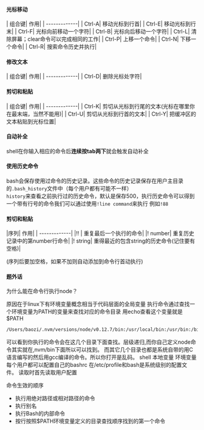 #### 光标移动
| 组合键| 作用|
| -------------|
| Ctrl-A| 移动光标到行首|
| Ctrl-E| 移动光标到行末|
| Ctrl-F| 光标向前移动一个字符|
| Ctrl-B| 光标向后移动一个字符|
| Ctrl-L| 清除屏幕；clear命令可以完成相同的工作|
| Ctrl-P| 上移一个命令|
| Ctrl-N| 下移一个命令|
| Ctrl-R| 搜索命令历史并执行|

#### 修改文本

| 组合键| 作用|
| -------------|
| Ctrl-D| 删除光标处字符|

#### 剪切和粘贴 

| 组合键| 作用|
| -------------|
| Ctrl-K| 剪切从光标到行尾的文本(光标在哪里你在最末端，当然不能用)|
| Ctrl-U| 剪切从光标到行首的文本|
| Ctrl-Y| 把缓冲区的文本粘贴到光标位置|

#### 自动补全
 shell在你输入相应的命令后**连续按tab两下**就会触发自动补全

#### 使用历史命令
 bash会保存使用过命令的历史记录。这些命令的历史记录保存在用户主目录的`.bash_history`文件中（每个用户都有可能不一样）   
 `history`来查看之前执行过的历史命令，默认是保存500，执行历史命令可以得到一个带有行号的命令我们可以通过使用`!line command`来执行
 例如`!88`

#### 剪切和粘贴 
|序列| 作用|
| -------------|
|!! | 重复最后一个执行的命令|
|! number| 重复历史记录中的第number行命令|
|! string| 重得最近的包含string的历史命令(记住要有空格)|

(序列后要加空格，如果不加则自动添加到命令行首动执行)


#### 题外话
为什么能在命令行执行node？   

原因在于linux下有环境变量概念相当于代码层面的全局变量
执行命令通过查找一个环境变量为PATH的变量来查找对应的命令目录
用echo查看这个变量就是$PATH
```bash
/Users/baozi/.nvm/versions/node/v0.12.7/bin:/usr/local/bin:/usr/bin:/bin:/usr/sbin:/sbin:/Users/baozi/.rvm/bin
```
可以看到你执行的命令会在这几个目录下面查找。层级递归,而你自己定义node命令其实就在,nvm/bin下面所以可以找到。
而其它几个目录也都是系统自带的用C语言编写的然后用gcc编译的命令。所以你打开是乱码。
shell 本地变量 环境变量 每个用户都可以配置自己的bashrc 在/etc/profile和bash是系统级别的配置文件。
读取时首先读取用户配置

命令生效的顺序
* 执行用绝对路径或相对路径的命令
* 执行别名
* 执行Bash的内部命令
* 按行按照$PATH环境变量定义的目录查找顺序找到的第一个命令


